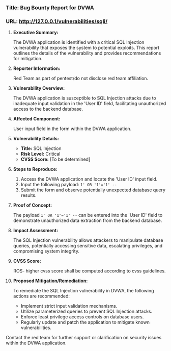 ### Title: Bug Bounty Report for DVWA
### URL: http://127.0.0.1/vulnerabilities/sqli/

1. **Executive Summary:**
   
   The DVWA application is identified with a critical SQL Injection vulnerability that exposes the system to potential exploits. This report outlines the details of the vulnerability and provides recommendations for mitigation.

2. **Reporter Information:**
   
   Red Team as part of pentest/do not disclose red team affiliation.

3. **Vulnerability Overview:**

   The DVWA application is susceptible to SQL Injection attacks due to inadequate input validation in the 'User ID' field, facilitating unauthorized access to the backend database.

4. **Affected Component:**

   User input field in the form within the DVWA application.

5. **Vulnerability Details:**

   - **Title:** SQL Injection
   - **Risk Level:** Critical
   - **CVSS Score:** [To be determined]
   
6. **Steps to Reproduce:**

   1. Access the DVWA application and locate the 'User ID' input field.
   2. Input the following payload: `1' OR '1'='1' --`
   3. Submit the form and observe potentially unexpected database query results.

7. **Proof of Concept:**

   The payload `1' OR '1'='1' --` can be entered into the 'User ID' field to demonstrate unauthorized data extraction from the backend database.

8. **Impact Assessment:**

   The SQL Injection vulnerability allows attackers to manipulate database queries, potentially accessing sensitive data, escalating privileges, and compromising system integrity.

9. **CVSS Score:**

   ROS- higher cvss score shall be computed according to cvss guidelines.

10. **Proposed Mitigation/Remediation:**

    To remediate the SQL Injection vulnerability in DVWA, the following actions are recommended:

    - Implement strict input validation mechanisms.
    - Utilize parameterized queries to prevent SQL Injection attacks.
    - Enforce least privilege access controls on database users.
    - Regularly update and patch the application to mitigate known vulnerabilities.

Contact the red team for further support or clarification on security issues within the DVWA application.
